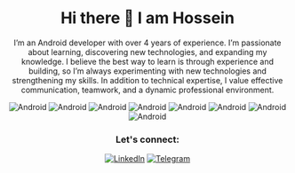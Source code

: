 <!--
**HoseinSadonasl/HoseinSadonasl** is a ✨ _special_ ✨ repository because its `README.md` (this file) appears on your GitHub profile.

Here are some ideas to get you started:


- 🔭 I’m currently working on ...
- 🌱 I’m currently learning ...
- 👯 I’m looking to collaborate on ...
- 🤔 I’m looking for help with ...
- 💬 Ask me about ...
- 📫 How to reach me: ...
- 😄 Pronouns: ...
- ⚡ Fun fact: ...
-->
<h1 align="center">Hi there 👋 I am Hossein</h1>
<p align="center">
I’m an Android developer with over 4 years of experience. I’m passionate about learning, discovering new technologies, and expanding my knowledge. I believe the best way to learn is through experience and building, so I’m always experimenting with new technologies and strengthening my skills. In addition to technical expertise, I value effective communication, teamwork, and a dynamic professional environment.
</p>

<div align="center">
  
 ![Android](https://img.shields.io/badge/Android-3DDC84?logo=android&logoColor=white) ![Android](https://img.shields.io/badge/Kotlin-%237F52FF.svg?logo=kotlin&logoColor=white) ![Android](https://img.shields.io/badge/Java-%23ED8B00.svg?logo=openjdk&logoColor=white) ![Android](https://img.shields.io/badge/Jetpack_Compose-2EC781) ![Android](https://img.shields.io/badge/MVI-4FAFd5) ![Android](https://img.shields.io/badge/MVVM-c1b91b) ![Android](https://img.shields.io/badge/KMP-7F82FF) ![Android](https://img.shields.io/badge/CMP-4285F4) 

### Let's connect:
[![LinkedIn](https://custom-icon-badges.demolab.com/badge/LinkedIn-0A66C2?logo=linkedin-white&logoColor=fff)](https://www.linkedin.com/in/hoseinsadonasl) [![Telegram](https://img.shields.io/badge/Telegram-2CA5E0?logo=telegram&logoColor=white)](https://t.me/shamkhanihossein)
<br/>  
 
